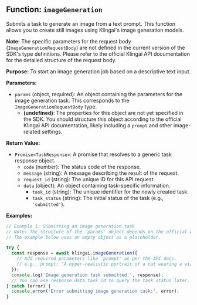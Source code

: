 ## Function: `imageGeneration`

Submits a task to generate an image from a text prompt. This function allows you to create still images using Klingai's image generation models.

**Note:** The specific parameters for the request body (`ImageGenerationRequestBody`) are not defined in the current version of the SDK's type definitions. Please refer to the official Klingai API documentation for the detailed structure of the request body.

**Purpose:**
To start an image generation job based on a descriptive text input.

**Parameters:**

- `params` (object, required): An object containing the parameters for the image generation task. This corresponds to the `ImageGenerationRequestBody` type.
  - **(undefined)**: The properties for this object are not yet specified in the SDK. You should structure this object according to the official Klingai API documentation, likely including a `prompt` and other image-related settings.

**Return Value:**

- `Promise<TaskResponse>`: A promise that resolves to a generic task response object.
  - `code` (number): The status code of the response.
  - `message` (string): A message describing the result of the request.
  - `request_id` (string): The unique ID for this API request.
  - `data` (object): An object containing task-specific information.
    - `task_id` (string): The unique identifier for the newly created task.
    - `task_status` (string): The initial status of the task (e.g., `'submitted'`).

**Examples:**

```typescript
// Example 1: Submitting an image generation task
// Note: The structure of the 'params' object depends on the official API documentation.
// The example below uses an empty object as a placeholder.

try {
  const response = await klingai.imageGeneration({
    // Add required parameters like 'prompt' as per the API docs.
    // e.g., prompt: 'A hyper-realistic portrait of a cat wearing a wizard hat'
  });
  console.log('Image generation task submitted:', response);
  // You can use response.data.task_id to query the task status later.
} catch (error) {
  console.error('Error submitting image generation task:', error);
}
```